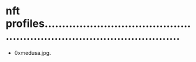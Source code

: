# nft profiles............................................................................................
- 0xmedusa.jpg.
